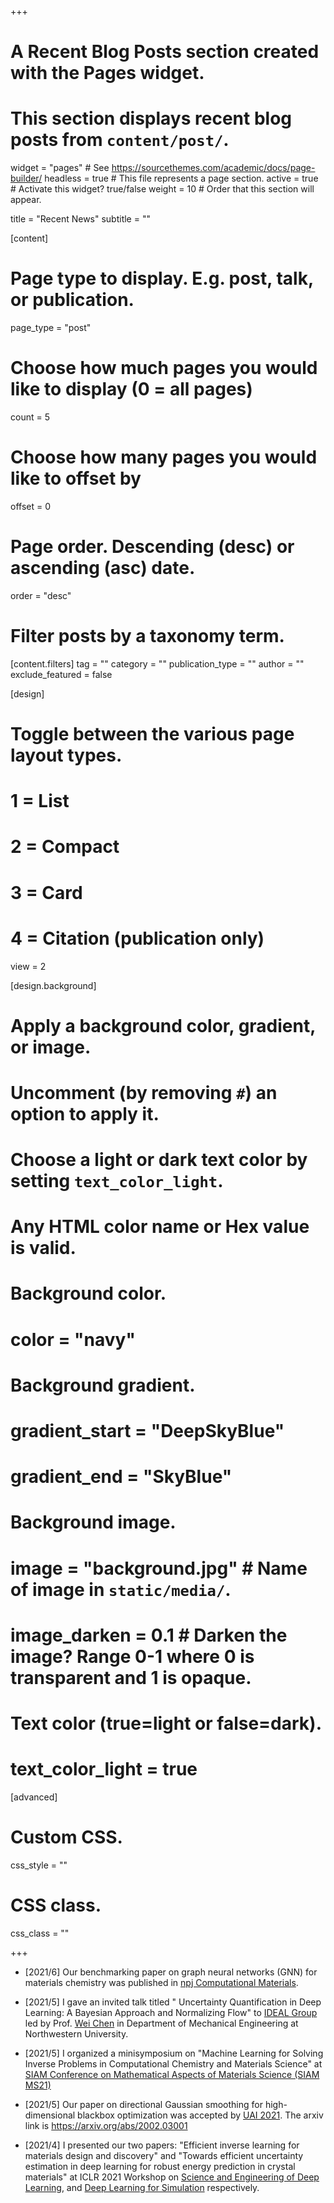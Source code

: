 +++
# A Recent Blog Posts section created with the Pages widget.
# This section displays recent blog posts from `content/post/`.

widget = "pages"  # See https://sourcethemes.com/academic/docs/page-builder/
headless = true  # This file represents a page section.
active = true  # Activate this widget? true/false
weight = 10  # Order that this section will appear.

title = "Recent News"
subtitle = ""

[content]
  # Page type to display. E.g. post, talk, or publication.
  page_type = "post"

  # Choose how much pages you would like to display (0 = all pages)
  count = 5

  # Choose how many pages you would like to offset by
  offset = 0

  # Page order. Descending (desc) or ascending (asc) date.
  order = "desc"

  # Filter posts by a taxonomy term.
  [content.filters]
    tag = ""
    category = ""
    publication_type = ""
    author = ""
    exclude_featured = false

[design]
  # Toggle between the various page layout types.
  #   1 = List
  #   2 = Compact
  #   3 = Card
  #   4 = Citation (publication only)
  view = 2

[design.background]
  # Apply a background color, gradient, or image.
  #   Uncomment (by removing `#`) an option to apply it.
  #   Choose a light or dark text color by setting `text_color_light`.
  #   Any HTML color name or Hex value is valid.

  # Background color.
  # color = "navy"

  # Background gradient.
  # gradient_start = "DeepSkyBlue"
  # gradient_end = "SkyBlue"

  # Background image.
  # image = "background.jpg"  # Name of image in `static/media/`.
  # image_darken = 0.1  # Darken the image? Range 0-1 where 0 is transparent and 1 is opaque.

  # Text color (true=light or false=dark).
  # text_color_light = true  

[advanced]
 # Custom CSS.
 css_style = ""

 # CSS class.
 css_class = ""

+++


- [2021/6] Our benchmarking paper on graph neural networks (GNN) for materials chemistry was published in [npj Computational Materials](https://www.nature.com/articles/s41524-021-00554-0).

- [2021/5] I gave an invited talk titled " Uncertainty Quantification in Deep Learning: A Bayesian Approach and Normalizing Flow" to [IDEAL Group](https://ideal.mech.northwestern.edu/) led by Prof. [Wei Chen](https://www.mccormick.northwestern.edu/research-faculty/directory/profiles/chen-wei.html) in Department of Mechanical Engineering at Northwestern University.

- [2021/5] I organized a minisymposium on "Machine Learning for Solving Inverse Problems in Computational
Chemistry and Materials Science" at [SIAM Conference on Mathematical Aspects of Materials Science (SIAM MS21)](https://www.siam.org/conferences/cm/conference/ms21)

- [2021/5] Our paper on directional Gaussian smoothing for high-dimensional blackbox optimization was accepted by [UAI 2021](https://auai.org/uai2021/accepted_papers). The arxiv link is https://arxiv.org/abs/2002.03001

- [2021/4] I presented our two papers: "Efficient inverse learning for materials design and discovery" and "Towards efficient uncertainty estimation in deep learning for robust energy prediction in crystal materials" at ICLR 2021 Workshop on [Science and Engineering of Deep Learning](https://sites.google.com/view/sedl-workshop), and [Deep Learning for Simulation](https://simdl.github.io/) respectively.
